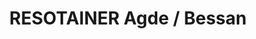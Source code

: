 ---
title: "RESOTAINER Agde / Bessan"
url: /bessan/resotainer-agde-bessan/
shop: location de stockage
---